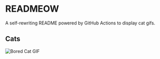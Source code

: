 # READMEOW

A self-rewriting README powered by GitHub Actions to display cat gifs.

## Cats

![Bored Cat GIF](https://media3.giphy.com/media/v1.Y2lkPTlhY2QwMmRhMXJoNzI0YmMyZDgwYXNqMTNkODE3cTN5ZWRxdGk1dHprMGRpZXV1ayZlcD12MV9naWZzX3NlYXJjaCZjdD1n/mlvseq9yvZhba/200.gif)
